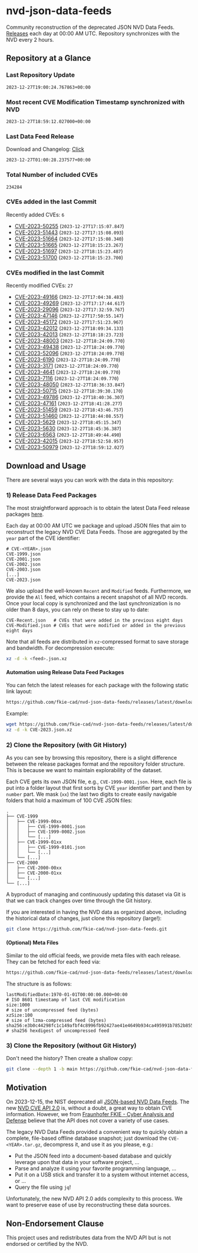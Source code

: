 # nvd-json-data-feeds

Community reconstruction of the deprecated JSON NVD Data Feeds. 
[Releases](https://github.com/fkie-cad/nvd-json-data-feeds/releases/latest) each day at 00:00 AM UTC.
Repository synchronizes with the NVD every 2 hours.

## Repository at a Glance

### Last Repository Update

```plain
2023-12-27T19:00:24.767863+00:00
```

### Most recent CVE Modification Timestamp synchronized with NVD

```plain
2023-12-27T18:59:12.027000+00:00
```

### Last Data Feed Release

Download and Changelog: [Click](https://github.com/fkie-cad/nvd-json-data-feeds/releases/latest)

```plain
2023-12-27T01:00:28.237577+00:00
```

### Total Number of included CVEs

```plain
234284
```

### CVEs added in the last Commit

Recently added CVEs: `6`

* [CVE-2023-50255](CVE-2023/CVE-2023-502xx/CVE-2023-50255.json) (`2023-12-27T17:15:07.847`)
* [CVE-2023-51443](CVE-2023/CVE-2023-514xx/CVE-2023-51443.json) (`2023-12-27T17:15:08.093`)
* [CVE-2023-51664](CVE-2023/CVE-2023-516xx/CVE-2023-51664.json) (`2023-12-27T17:15:08.340`)
* [CVE-2023-51665](CVE-2023/CVE-2023-516xx/CVE-2023-51665.json) (`2023-12-27T18:15:23.267`)
* [CVE-2023-51697](CVE-2023/CVE-2023-516xx/CVE-2023-51697.json) (`2023-12-27T18:15:23.487`)
* [CVE-2023-51700](CVE-2023/CVE-2023-517xx/CVE-2023-51700.json) (`2023-12-27T18:15:23.700`)


### CVEs modified in the last Commit

Recently modified CVEs: `27`

* [CVE-2023-49166](CVE-2023/CVE-2023-491xx/CVE-2023-49166.json) (`2023-12-27T17:04:38.483`)
* [CVE-2023-49269](CVE-2023/CVE-2023-492xx/CVE-2023-49269.json) (`2023-12-27T17:17:44.617`)
* [CVE-2023-29096](CVE-2023/CVE-2023-290xx/CVE-2023-29096.json) (`2023-12-27T17:32:59.767`)
* [CVE-2023-47146](CVE-2023/CVE-2023-471xx/CVE-2023-47146.json) (`2023-12-27T17:50:55.147`)
* [CVE-2023-45172](CVE-2023/CVE-2023-451xx/CVE-2023-45172.json) (`2023-12-27T17:51:23.967`)
* [CVE-2023-42012](CVE-2023/CVE-2023-420xx/CVE-2023-42012.json) (`2023-12-27T18:09:34.133`)
* [CVE-2023-42013](CVE-2023/CVE-2023-420xx/CVE-2023-42013.json) (`2023-12-27T18:18:23.723`)
* [CVE-2023-48003](CVE-2023/CVE-2023-480xx/CVE-2023-48003.json) (`2023-12-27T18:24:09.770`)
* [CVE-2023-49438](CVE-2023/CVE-2023-494xx/CVE-2023-49438.json) (`2023-12-27T18:24:09.770`)
* [CVE-2023-52096](CVE-2023/CVE-2023-520xx/CVE-2023-52096.json) (`2023-12-27T18:24:09.770`)
* [CVE-2023-6190](CVE-2023/CVE-2023-61xx/CVE-2023-6190.json) (`2023-12-27T18:24:09.770`)
* [CVE-2023-3171](CVE-2023/CVE-2023-31xx/CVE-2023-3171.json) (`2023-12-27T18:24:09.770`)
* [CVE-2023-4641](CVE-2023/CVE-2023-46xx/CVE-2023-4641.json) (`2023-12-27T18:24:09.770`)
* [CVE-2023-7116](CVE-2023/CVE-2023-71xx/CVE-2023-7116.json) (`2023-12-27T18:24:09.770`)
* [CVE-2023-48050](CVE-2023/CVE-2023-480xx/CVE-2023-48050.json) (`2023-12-27T18:36:33.847`)
* [CVE-2023-50715](CVE-2023/CVE-2023-507xx/CVE-2023-50715.json) (`2023-12-27T18:39:30.170`)
* [CVE-2023-49786](CVE-2023/CVE-2023-497xx/CVE-2023-49786.json) (`2023-12-27T18:40:36.307`)
* [CVE-2023-47161](CVE-2023/CVE-2023-471xx/CVE-2023-47161.json) (`2023-12-27T18:41:28.277`)
* [CVE-2023-51459](CVE-2023/CVE-2023-514xx/CVE-2023-51459.json) (`2023-12-27T18:43:46.757`)
* [CVE-2023-51460](CVE-2023/CVE-2023-514xx/CVE-2023-51460.json) (`2023-12-27T18:44:08.557`)
* [CVE-2023-5629](CVE-2023/CVE-2023-56xx/CVE-2023-5629.json) (`2023-12-27T18:45:15.347`)
* [CVE-2023-5630](CVE-2023/CVE-2023-56xx/CVE-2023-5630.json) (`2023-12-27T18:45:36.387`)
* [CVE-2023-6563](CVE-2023/CVE-2023-65xx/CVE-2023-6563.json) (`2023-12-27T18:49:44.490`)
* [CVE-2023-42015](CVE-2023/CVE-2023-420xx/CVE-2023-42015.json) (`2023-12-27T18:52:58.957`)
* [CVE-2023-50979](CVE-2023/CVE-2023-509xx/CVE-2023-50979.json) (`2023-12-27T18:59:12.027`)


## Download and Usage

There are several ways you can work with the data in this repository:

### 1) Release Data Feed Packages

The most straightforward approach is to obtain the latest Data Feed release packages [here](https://github.com/fkie-cad/nvd-json-data-feeds/releases/latest).

Each day at 00:00 AM UTC we package and upload JSON files that aim to reconstruct the legacy NVD CVE Data Feeds.
Those are aggregated by the `year` part of the CVE identifier:

```
# CVE-<YEAR>.json
CVE-1999.json
CVE-2001.json
CVE-2002.json
CVE-2003.json
[...]
CVE-2023.json
```

We also upload the well-known `Recent` and `Modified` feeds.
Furthermore, we provide the `All` feed, which contains a recent snapshot of all NVD records.
Once your local copy is synchronized and the last synchronization is no older than 8 days, you can rely on these to stay up to date:

```plain
CVE-Recent.json   # CVEs that were added in the previous eight days
CVE-Modified.json # CVEs that were modified or added in the previous eight days
```

Note that all feeds are distributed in `xz`-compressed format to save storage and bandwidth.
For decompression execute:

```sh
xz -d -k <feed>.json.xz
```


#### Automation using Release Data Feed Packages

You can fetch the latest releases for each package with the following static link layout:

```sh
https://github.com/fkie-cad/nvd-json-data-feeds/releases/latest/download/CVE-<YEAR>.json.xz
```

Example:

```sh
wget https://github.com/fkie-cad/nvd-json-data-feeds/releases/latest/download/CVE-2023.json.xz
xz -d -k CVE-2023.json.xz
```



### 2) Clone the Repository (with Git History)

As you can see by browsing this repository, there is a slight difference between the release packages format and the repository folder structure.
This is because we want to maintain explorability of the dataset.

Each CVE gets its own JSON file, e.g., `CVE-1999-0001.json`.
Here, each file is put into a folder layout that first sorts by CVE `year` identifier part and then by `number` part.
We mask (`xx`) the last two digits to create easily navigable folders that hold a maximum of 100 CVE JSON files:

```plain
.
├── CVE-1999
│   ├── CVE-1999-00xx
│   │   ├── CVE-1999-0001.json
│   │   ├── CVE-1999-0002.json
│   │   └── [...]
│   ├── CVE-1999-01xx
│   │   ├── CVE-1999-0101.json
│   │   └── [...]
│   └── [...]
├── CVE-2000
│   ├── CVE-2000-00xx
│   ├── CVE-2000-01xx
│   └── [...]
└── [...]
```

A byproduct of managing and continuously updating this dataset via Git is that we can track changes over time through the Git history.

If you are interested in having the NVD data as organized above, including the historical data of changes, just clone this repository (large!):

```sh
git clone https://github.com/fkie-cad/nvd-json-data-feeds.git
```

#### (Optional) Meta Files

Similar to the old official feeds, we provide meta files with each release. They can be fetched for each feed via:

```sh
https://github.com/fkie-cad/nvd-json-data-feeds/releases/latest/download/CVE-<YEAR>.meta
```

The structure is as follows:

```plain
lastModifiedDate:1970-01-01T00:00:00.000+00:00                          # ISO 8601 timestamp of last CVE modification
size:1000                                                               # size of uncompressed feed (bytes)
xzSize:100                                                              # size of lzma-compressed feed (bytes)
sha256:e3b0c44298fc1c149afbf4c8996fb92427ae41e4649b934ca495991b7852b855 # sha256 hexdigest of uncompressed feed
```


### 3) Clone the Repository (without Git History)

Don't need the history? Then create a shallow copy:

```sh
git clone --depth 1 -b main https://github.com/fkie-cad/nvd-json-data-feeds.git
```

## Motivation

On 2023-12-15, the NIST deprecated all [JSON-based NVD Data Feeds](https://nvd.nist.gov/vuln/data-feeds#divRetirementBanner-1).
The new [NVD CVE API 2.0](https://nvd.nist.gov/developers/vulnerabilities) is, without a doubt, a great way to obtain CVE information.
However, we from [Fraunhofer FKIE - Cyber Analysis and Defense](https://www.fkie.fraunhofer.de/en/departments/cad.html) believe that the API does not cover a variety of use cases.

The legacy NVD Data Feeds provided a convenient way to quickly obtain a complete, file-based offline database snapshot; just download the `CVE-<YEAR>.tar.gz`, decompress it, and use it as you please, e.g.:

* Put the JSON feed into a document-based database and quickly leverage upon that data in your software project, ...
* Parse and analyze it using your favorite programming language, ...
* Put it on a USB stick and transfer it to a system without internet access, or ...
* Query the file using `jq`!

Unfortunately, the new NVD API 2.0 adds complexity to this process.
We want to preserve ease of use by reconstructing these data sources.

## Non-Endorsement Clause

This project uses and redistributes data from the NVD API but is not endorsed or certified by the NVD.